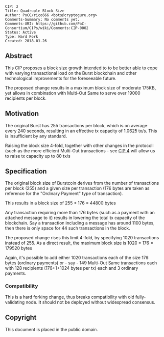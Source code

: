     CIP: 2
    Title: Quadruple Block Size
    Author: PoCC/rico666 <bots@cryptoguru.org>
    Comments-Summary: No comments yet.
    Comments-URI: https://github.com/PoC-Consortium/CIPs/wiki/Comments:CIP-0002
    Status: Active
    Type: Hard Fork
    Created: 2018-01-26

## Abstract

This CIP proposes a block size growth intended to to be better able to
cope with varying transactional load on the Burst blockchain and other
technological improvements for the foreseeable future.

The proposed change results in a maximum block size of moderate 175KB,
yet allows in combination with Multi-Out Same to serve over 19000
recipients per block.

## Motivation

The original Burst has 255 transactions per block, which is on average
every 240 seconds, resulting in an effective tx capacity of 1.0625
tx/s. This is insufficient by any standard.

Raising the block size 4-fold, together with other changes in the
protocoll (such as the more efficient Multi-Out transactions - see
[CIP 4](/cip-0004.md) will allow us to raise tx capacity up to
80 tx/s

## Specification

The original block size of Burstcoin derives from the number of
transactions per block (255) and a given size per transaction (176
bytes are taken as reference for the "Ordinary Payment" type of
transaction).

This results in a block size of 255 * 176 = 44800 bytes

Any transaction requiring more than 176 bytes (such as a payment with
an attached message to it) results in lowering the total tx capacity
of the blockchain. Say a transaction including a message has around
1100 bytes, then there is only space for 44 such transactions in the
block.

The proposed change rises this limit 4-fold, by specifying 1020
transactions instead of 255. As a direct result, the maximum block
size is 1020 * 176 = 179520 bytes

Again, it's possible to add either 1020 transactions each of the size
176 bytes (ordinary payments) or - say - 149 Multi-Out Same
transactions each with 128 recipients (176+1+1024 bytes per tx) each
and 3 ordinary payments.

### Compatibility

This is a hard forking change, thus breaks compatibility with old
fully-validating node. It should not be deployed without widespread
consensus.

## Copyright

This document is placed in the public domain.
